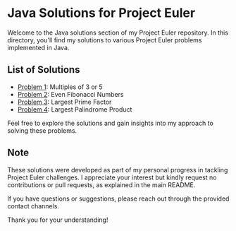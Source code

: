 # Java Solutions for Project Euler

Welcome to the Java solutions section of my Project Euler repository. In this directory, you'll find my solutions to various Project Euler problems implemented in Java.

## List of Solutions

- [Problem 1](https://github.com/ThatsLiamS/ProjectEuler/blob/main/Java/Task1.js): Multiples of 3 or 5
- [Problem 2](https://github.com/ThatsLiamS/ProjectEuler/blob/main/Java/Task2.js): Even Fibonacci Numbers
- [Problem 3](https://github.com/ThatsLiamS/ProjectEuler/blob/main/Java/Task3.js): Largest Prime Factor
- [Problem 4](https://github.com/ThatsLiamS/ProjectEuler/blob/main/Java/Task4.js): Largest Palindrome Product
<!--
- [Problem 5](https://github.com/ThatsLiamS/ProjectEuler/blob/main/Java/Task5.js): Smallest Multiple
- [Problem 6](https://github.com/ThatsLiamS/ProjectEuler/blob/main/Java/Task6.js): Sum Square Difference
- [Problem 7](https://github.com/ThatsLiamS/ProjectEuler/blob/main/Java/Task7.js): 10001st Prime
- [Problem 8](https://github.com/ThatsLiamS/ProjectEuler/blob/main/Java/Task8.js): Largest Product in a Series
- [Problem 9](https://github.com/ThatsLiamS/ProjectEuler/blob/main/Java/Task9.js): Special Pythagorean Triplet
- [Problem 10](https://github.com/ThatsLiamS/ProjectEuler/blob/main/Java/Task10.js): Summation of Primes
- [Problem 11](https://github.com/ThatsLiamS/ProjectEuler/blob/main/Java/Task11.js): Largest Product in a Grid
- [Problem 12](https://github.com/ThatsLiamS/ProjectEuler/blob/main/Java/Task12.js): Highly Divisible Triangular Number
- [Problem 13](https://github.com/ThatsLiamS/ProjectEuler/blob/main/Java/Task13.js): Large Sum
-->
<!-- - [Problem XX](https://github.com/ThatsLiamS/ProjectEuler/blob/main/Java/TaskXX.js): -->

Feel free to explore the solutions and gain insights into my approach to solving these problems.

## Note

These solutions were developed as part of my personal progress in tackling Project Euler challenges. I appreciate your interest but kindly request no contributions or pull requests, as explained in the main README.

If you have questions or suggestions, please reach out through the provided contact channels.

Thank you for your understanding!

